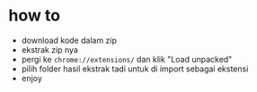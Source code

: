 # how to

- download kode dalam zip
- ekstrak zip nya
- pergi ke `chrome://extensions/` dan klik "Load unpacked"
- pilih folder hasil ekstrak tadi untuk di import sebagai ekstensi
- enjoy